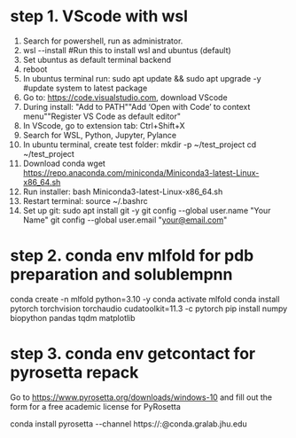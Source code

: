 # step 1. VScode with wsl

1. Search for powershell, run as administrator.
2. wsl --install #Run this to install wsl and ubuntus (default)
3. Set ubuntus as default terminal backend
4. reboot
5. In ubuntus terminal run: sudo apt update && sudo apt upgrade -y #update system to latest package
6. Go to: https://code.visualstudio.com, download VScode
7. During install: "Add to PATH""Add ‘Open with Code’ to context menu""Register VS Code as default editor"
8. In VScode, go to extension tab: Ctrl+Shift+X
9. Search for WSL, Python, Jupyter, Pylance
10. In ubuntu terminal, create test folder: 
mkdir -p ~/test_project
cd ~/test_project
11. Download conda wget https://repo.anaconda.com/miniconda/Miniconda3-latest-Linux-x86_64.sh
12. Run installer: bash Miniconda3-latest-Linux-x86_64.sh
13. Restart terminal: source ~/.bashrc
14. Set up git: sudo apt install git -y
git config --global user.name "Your Name"
git config --global user.email "your@email.com"

# step 2. conda env mlfold for pdb preparation and solublempnn
conda create -n mlfold python=3.10 -y
conda activate mlfold
conda install pytorch torchvision torchaudio cudatoolkit=11.3 -c pytorch
pip install numpy biopython pandas tqdm matplotlib

# step 3. conda env getcontact for pyrosetta repack
Go to https://www.pyrosetta.org/downloads/windows-10 and fill out the form for a free academic license for PyRosetta

conda install pyrosetta --channel https://<username>:<password>@conda.gralab.jhu.edu

